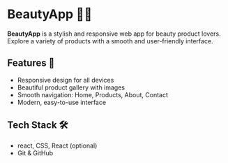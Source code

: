 # BeautyApp 💄✨

**BeautyApp** is a stylish and responsive web app for beauty product lovers. Explore a variety of products with a smooth and user-friendly interface.

## Features 🌟
- Responsive design for all devices  
- Beautiful product gallery with images  
- Smooth navigation: Home, Products, About, Contact  
- Modern, easy-to-use interface  

## Tech Stack 🛠️
- react, CSS, React (optional)  
- Git & GitHub  


